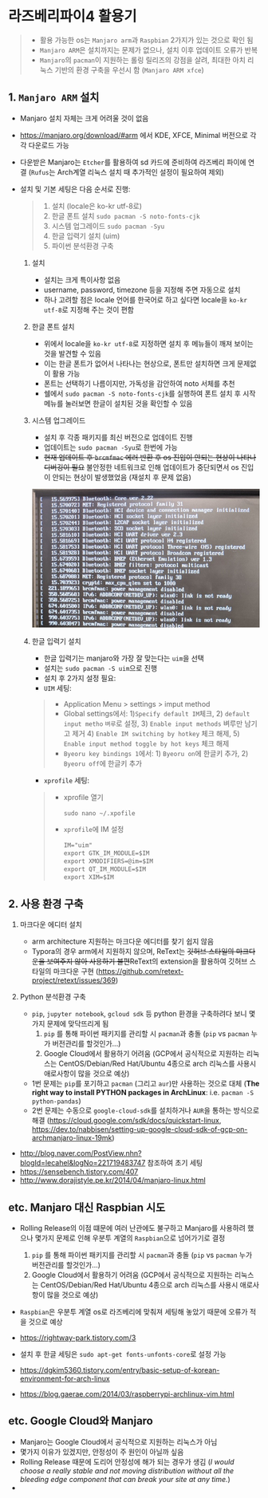 # 라즈베리파이4 활용기
> - 활용 가능한 os는 `Manjaro arm`과 `Raspbian` 2가지가 있는 것으로 확인 됨
> - `Manjaro ARM`은 설치까지는 문제가 없으나, 설치 이후 업데이트 오류가 반복
> - `Manjaro`의 `pacman`이 지원하는 롤링 릴리즈의 강점을 살려, 최대한 아치 리눅스 기반의 환경 구축을 우선시 함 (`Manjaro ARM xfce`)

## 1. `Manjaro ARM` 설치

- Manjaro 설치 자체는 크게 어려울 것이 없음

- https://manjaro.org/download/#arm 에서 KDE, XFCE, Minimal 버전으로 각각 다운로드 가능

- 다운받은 Manjaro는 `Etcher`를 활용하여 sd 카드에 준비하여 라즈베리 파이에 연결 (`Rufus`는 Arch계열 리눅스 설치 때 추가적인 설정이 필요하여 제외)

- 설치 및 기본 세팅은 다음 순서로 진행:

  > 1. 설치 (locale은 ko-kr utf-8로)
  > 2. 한글 폰트 설치 `sudo pacman -S noto-fonts-cjk`
  > 3. 시스템 업그레이드 `sudo pacman -Syu`
  > 4. 한글 입력기 설치 (uim)
  > 5. 파이썬 분석환경 구축 

  1. 설치

     - 설치는 크게 특이사항 없음
     - username, password, timezone 등을 지정해 주면 자동으로 설치
     - 하나 고려할 점은 locale 언어를 한국어로 하고 싶다면 locale을 `ko-kr utf-8`로 지정해 주는 것이 편함

  2. 한글 폰트 설치

     - 위에서 locale을 `ko-kr utf-8`로 지정하면 설치 후 메뉴들이 깨져 보이는 것을 발견할 수 있음
     - 이는 한글 폰트가 없어서 나타나는 현상으로, 폰트만 설치하면 크게 문제없이 활용 가능
     - 폰트는 선택하기 나름이지만, 가독성을 감안하여 noto 서체를 추천
     - 쉘에서 `sudo pacman -S noto-fonts-cjk`를 실행하여 폰트 설치 후  시작메뉴를 눌러보면 한글이 설치된 것을 확인할 수 있음

  3. 시스템 업그레이드

     - 설치 후 각종 패키지를 최신 버전으로 업데이트 진행
     - 업데이트는 `sudo pacman -Syu`로 한번에 가능
     - <del>현재 업데이트 후 `brcmfmac` 에러 반환 후 os 진입이 안되는 현상이 나타나 디버깅이 필요</del> 불안정한 네트워크로 인해 업데이트가 중단되면서 os 진입이 안되는 현상이 발생했었음 (재설치 후 문제 없음)

     ![](Manjaro_error.jpg)

  4. 한글 입력기 설치

     - 한글 입력기는 manjaro와 가장 잘 맞는다는 `uim`을 선택
     - 설치는 `sudo pacman -S uim`으로 진행
     - 설치 후 2가지 설정 필요:
     - `UIM` 세팅:

     > - Application Menu > settings > imput method
     > - Global settings에서: 1)`Specify default IM`체크, 2) `default input metho` `벼루`로 설정, 3) `Enable input methods` 벼루만 남기고 제거 4) `Enable IM switching by hotkey` 체크 해제, 5) `Enable input method toggle by hot keys` 체크 해제
     > - `Byeoru key bindings 1`에서: 1) `Byeoru on`에 한글키 추가, 2) `Byeoru off`에 한글키 추가

     - `xprofile` 세팅:

     > - xprofile 열기
     >
     >   ```shell
     >   sudo nano ~/.xpofile
     >   ```
     >
     > - `xprofile`에 IM 설정
     >
     >   ```
     >   IM="uim"
     >   export GTK_IM_MODULE=$IM
     >   export XMODIFIERS=@im=$IM
     >   export QT_IM_MODULE=$IM
     >   export XIM=$IM
     >   ```
## 2. 사용 환경 구축

  1. 마크다운 에디터 설치
     - arm architecture 지원하는 마크다운 에디터를 찾기 쉽지 않음
     - Typora의 경우 arm에서 지원하지 않으며, ReText는 <del>깃허브 스타일의 마크다운을 보여주지 않아 사용하기 불편</del>ReText의 extension을 활용하여 깃허브 스타일의 마크다운 구현 (https://github.com/retext-project/retext/issues/369)
  2. Python 분석환경 구축

     - `pip`, `jupyter notebook`, `gcloud sdk` 등 python 환경을 구축하려다 보니 몇가지 문제에 맞닥뜨리게 됨
       1. `pip` 를 통해 파이썬 패키지를 관리할 시 `pacman`과 충돌 (`pip` vs `pacman` 누가 버전관리를 할것인가...)
       2. Google Cloud에서 활용하기 어려움 (GCP에서 공식적으로 지원하는 리눅스는 CentOS/Debian/Red Hat/Ubuntu 4종으로 arch 리눅스를 사용시 애로사항이 많을 것으로 예상)
     - 1번 문제는 `pip`를 포기하고 `pacman` (그리고 `aur`)만 사용하는 것으로 대체 (**The right way to install PYTHON packages in ArchLinux**: i.e. `pacman -S python-pandas`)
     - 2번 문제는 수동으로 `google-cloud-sdk`를 설치하거나 `AUR`을 통하는 방식으로 해결 (https://cloud.google.com/sdk/docs/quickstart-linux, https://dev.to/nabbisen/setting-up-google-cloud-sdk-of-gcp-on-archmanjaro-linux-19mk)




- http://blog.naver.com/PostView.nhn?blogId=lecahel&logNo=221719483747 참조하여 초기 세팅 
- https://sensebench.tistory.com/407
- http://www.dorajistyle.pe.kr/2014/04/manjaro-linux.html



## etc. Manjaro 대신 Raspbian 시도

- Rolling Release의 이점 떄문에 여러 난관에도 불구하고 Manjaro를 사용하려 했으나 몇가지 문제로 인해 우분투 계열의 `Raspbian`으로 넘어가기로 결정
  1. `pip` 를 통해 파이썬 패키지를 관리할 시 `pacman`과 충돌 (`pip` vs `pacman` 누가 버전관리를 할것인가...)
  2. Google Cloud에서 활용하기 어려움 (GCP에서 공식적으로 지원하는 리눅스는 CentOS/Debian/Red Hat/Ubuntu 4종으로 arch 리눅스를 사용시 애로사항이 많을 것으로 예상)
  
- `Raspbian`은 우분투 계열 os로 라즈베리에 맞춰져 세팅해 놓았기 때문에 오류가 적을 것으로 예상

- https://rightway-park.tistory.com/3

- 설치 후 한글 세팅은 `sudo apt-get fonts-unfonts-core`로 설정 가능

- https://dgkim5360.tistory.com/entry/basic-setup-of-korean-environment-for-arch-linux

- https://blog.gaerae.com/2014/03/raspberrypi-archlinux-vim.html

  

  

  

## etc. Google Cloud와 Manjaro

- Manjaro는 Google Cloud에서 공식적으로 지원하는 리눅스가 아님
- 몇가지 이유가 있겠지만, 안정성이 주 원인이 아닐까 싶음
- Rolling Release 때문에 도리어 안정성에 해가 되는 경우가 생김 (*I would choose a really stable and not moving distribution without all the bleeding edge component that can break your site at any time.*)
- 
